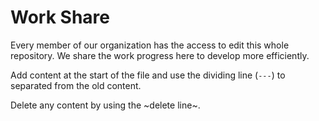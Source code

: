 # Work Share

Every member of our organization has the access to edit this whole repository. We share the work progress here to develop more efficiently.

Add content at the start of the file and use the dividing line (`---`) to separated from the old content.

Delete any content by using the ~delete line~.

